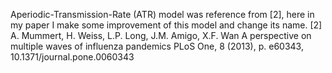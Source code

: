 Aperiodic-Transmission-Rate (ATR) model was reference from [2], here in my paper I make some improvement of this model and change its name.
[2] A. Mummert, H. Weiss, L.P. Long, J.M. Amigo, X.F. Wan
A perspective on multiple waves of influenza pandemics
PLoS One, 8 (2013), p. e60343, 10.1371/journal.pone.0060343
